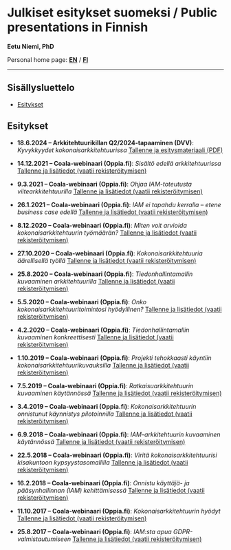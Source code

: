 # Julkiset esitykset suomeksi / Public presentations in Finnish

**Eetu Niemi, PhD**

Personal home page: **[EN](https://eetuniemi.net)** / **[FI](https://eetuniemi.fi)**

---

## Sisällysluettelo

- [Esitykset](#esitykset)

## Esitykset

- **18.6.2024 – Arkkitehtuurikillan Q2/2024-tapaaminen (DVV)**: *Kyvykkyydet kokonaisarkkitehtuurissa* [Tallenne ja esitysmateriaali (PDF)](https://kehittajille.suomi.fi/palvelut/kokonaisarkkitehtuuri/koulutusmateriaalit)

- **14.12.2021 – Coala-webinaari (Oppia.fi)**: *Sisältö edellä arkkitehtuurissa* [Tallenne ja lisätiedot (vaatii rekisteröitymisen)](https://oppia.fi/webinaarit/995/coala/sisalto-edella-arkkitehtuurissa)

- **9.3.2021 – Coala-webinaari (Oppia.fi)**: *Ohjaa IAM-toteutusta viitearkkitehtuurilla* [Tallenne ja lisätiedot (vaatii rekisteröitymisen)](https://oppia.fi/webinaarit/901/coala/ohjaa-iam-toteutusta-viitearkkitehtuurilla)

- **26.1.2021 – Coala-webinaari (Oppia.fi)**: *IAM ei tapahdu kerralla – etene business case edellä* [Tallenne ja lisätiedot (vaatii rekisteröitymisen)](https://oppia.fi/webinaarit/894/coala/iam-ei-tapahdu-kerralla--etene-business-case-edella)

- **8.12.2020 – Coala-webinaari (Oppia.fi)**: *Miten voit arvioida kokonaisarkkitehtuurin työmäärän?* [Tallenne ja lisätiedot (vaatii rekisteröitymisen)](https://oppia.fi/webinaarit/839/coala/miten-voit-arvioida-kokonaisarkkitehtuurin-tyomaaran)

- **27.10.2020 – Coala-webinaari (Oppia.fi)**: *Kokonaisarkkitehtuuria äärellisellä työllä* [Tallenne ja lisätiedot (vaatii rekisteröitymisen)](https://oppia.fi/webinaarit/768/coala/kokonaisarkkitehtuuria-aarellisella-tyolla)

- **25.8.2020 – Coala-webinaari (Oppia.fi)**: *Tiedonhallintamallin kuvaaminen arkkitehtuurilla* [Tallenne ja lisätiedot (vaatii rekisteröitymisen)](https://oppia.fi/webinaarit/769/coala/tiedonhallintamallin-kuvaaminen-arkkitehtuurilla)

- **5.5.2020 – Coala-webinaari (Oppia.fi)**: *Onko kokonaisarkkitehtuuritoimintosi hyödyllinen?* [Tallenne ja lisätiedot (vaatii rekisteröitymisen)](https://oppia.fi/webinaarit/665/coala/onko-kokonaisarkkitehtuuritoimintosi-hyodyllinen)

- **4.2.2020 – Coala-webinaari (Oppia.fi)**: *Tiedonhallintamallin kuvaaminen konkreettisesti* [Tallenne ja lisätiedot (vaatii rekisteröitymisen)](https://oppia.fi/webinaarit/664/coala/tiedonhallintamallin-kuvaaminen-konkreettisesti)

- **1.10.2019 – Coala-webinaari (Oppia.fi)**: *Projekti tehokkaasti käyntiin kokonaisarkkitehtuurikuvauksilla* [Tallenne ja lisätiedot (vaatii rekisteröitymisen)](https://oppia.fi/webinaarit/590/coala/projekti-tehokkaasti-kayntiin-kokonaisarkkitehtuurikuvauksilla)

- **7.5.2019 – Coala-webinaari (Oppia.fi)**: *Ratkaisuarkkitehtuurin kuvaaminen käytännössä* [Tallenne ja lisätiedot (vaatii rekisteröitymisen)](https://oppia.fi/webinaarit/504/coala/ratkaisuarkkitehtuurin-kuvaaminen-kaytannossa)

- **3.4.2019 – Coala-webinaari (Oppia.fi)**: *Kokonaisarkkitehtuurin onnistunut käynnistys pilotoinnilla* [Tallenne ja lisätiedot (vaatii rekisteröitymisen)](https://oppia.fi/webinaarit/503/coala/kokonaisarkkitehtuurin-onnistunut-kaynnistys-pilotoinnilla)

- **6.9.2018 – Coala-webinaari (Oppia.fi)**: *IAM-arkkitehtuurin kuvaaminen käytännössä* [Tallenne ja lisätiedot (vaatii rekisteröitymisen)](https://oppia.fi/webinaarit/359/coala/webinaari-iam-arkkitehtuurin-kuvaaminen-kaytannossa)

- **22.5.2018 – Coala-webinaari (Oppia.fi)**: *Viritä kokonaisarkkitehtuurisi kisakuntoon kypsyystasomallilla* [Tallenne ja lisätiedot (vaatii rekisteröitymisen)](https://oppia.fi/webinaarit/239/coala/webinaari-virita-kokonaisarkkitehtuurisi-kisakuntoon-kypsyystasomallilla)

- **16.2.2018 – Coala-webinaari (Oppia.fi)**: *Onnistu käyttäjä- ja pääsynhallinnan (IAM) kehittämisessä* [Tallenne ja lisätiedot (vaatii rekisteröitymisen)](https://oppia.fi/webinaarit/235/coala/webinaari-onnistu-kayttaja-ja-paasynhallinnan-iam-kehittamisessa)

- **11.10.2017 – Coala-webinaari (Oppia.fi)**: *Kokonaisarkkitehtuurin hyödyt* [Tallenne ja lisätiedot (vaatii rekisteröitymisen)](https://oppia.fi/webinaarit/138/coala/webinaari-kokonaisarkkitehtuurin-hyodyt)

- **25.8.2017 – Coala-webinaari (Oppia.fi)**: *IAM:sta apua GDPR-valmistautumiseen* [Tallenne ja lisätiedot (vaatii rekisteröitymisen)](https://oppia.fi/webinaarit/135/coala/iamsta-apua-gdpr-valmistautumiseen)

